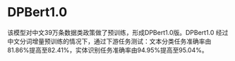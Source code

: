# DPBert1.0
该模型对中文39万条数据类政策做了预训练，形成DPBert1.0版。DPBert1.0 经过中文分词增量预训练的情况下，通过下游任务测试：文本分类任务准确率由81.86%提高至82.41%，实体识别任务准确率由94.95%提高至95.04%。
